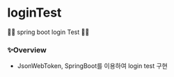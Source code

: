 # loginTest
👏🏻 spring boot login Test 👏🏻

### ✨Overview
 - JsonWebToken, SpringBoot를 이용하여 login test 구현
